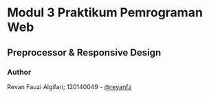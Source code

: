 # Modul 3 Praktikum Pemrograman Web
## Preprocessor & Responsive Design
### Author

Revan Fauzi Algifari; 120140049 - [@revanfz](https://github.com/revanfz)
    
